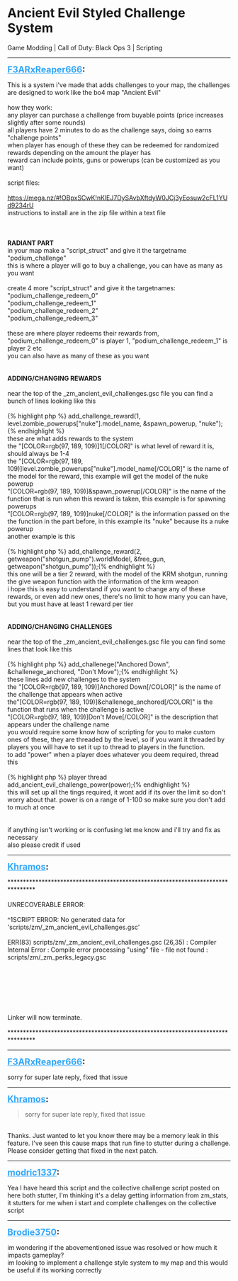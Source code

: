 # Ancient Evil Styled Challenge System
Game Modding | Call of Duty: Black Ops 3 | Scripting

---
<strong style="font-size: 1.4em;"><span style="text-decoration: underline;text-decoration-color: #34a7f9;"><span style="color:#34a7f9;">F3ARxReaper666</span></span>:</strong>

<p>This is a system i&#39;ve made that adds challenges to your map, the challenges are designed to work like the bo4 map &quot;Ancient Evil&quot;<br /><br />how they work:<br />any player can purchase a challenge from buyable points (price increases slightly after some rounds)<br />all players have 2 minutes to do as the challenge says, doing so earns &quot;challenge points&quot;<br />when player has enough of these they can be redeemed for randomized rewards depending on the amount the player has<br />reward can include points, guns or powerups (can be customized as you want)<br /><br />script files:<br /><br /><a href="https://mega.nz/#!OBpxSCwK!nKlEJ7DySAvbXftdyW0JCj3yEosuw2cFL1YUd9234rU">https://mega.nz/#!OBpxSCwK!nKlEJ7DySAvbXftdyW0JCj3yEosuw2cFL1YUd9234rU</a><br />instructions to install are in the zip file within a text file<br /><br /><br /><br /><strong>RADIANT PART</strong><br />in your map make a &quot;script_struct&quot; and give it the targetname &quot;podium_challenge&quot;<br />this is where a player will go to buy a challenge, you can have as many as you want<br /><br />create 4 more &quot;script_struct&quot; and give it the targetnames:<br />&quot;podium_challenge_redeem_0&quot;<br />&quot;podium_challenge_redeem_1&quot;<br />&quot;podium_challenge_redeem_2&quot;<br />&quot;podium_challenge_redeem_3&quot;<br /><br />these are where player redeems their rewards from, &quot;podium_challenge_redeem_0&quot; is player 1, &quot;podium_challenge_redeem_1&quot; is player 2 etc<br />you can also have as many of these as you want<br /><br /><br /><strong>ADDING/CHANGING  REWARDS</strong><br /><br />near the top of the _zm_ancient_evil_challenges.gsc file you can find a bunch of lines looking like this<br /><br />{% highlight php %}
add_challenge_reward(1, level.zombie_powerups["nuke"].model_name, &amp;spawn_powerup, "nuke");{% endhighlight %}
<br />these are what adds rewards to the system<br />the &quot;[COLOR=rgb(97, 189, 109)]1[/COLOR]&quot; is what level of reward it is, should always be 1-4<br />the &quot;[COLOR=rgb(97, 189, 109)]level.zombie_powerups[&quot;nuke&quot;].model_name[/COLOR]&quot; is the name of the model for the reward, this example will get the model of the nuke powerup<br />&quot;[COLOR=rgb(97, 189, 109)]&amp;spawn_powerup[/COLOR]&quot; is the name of the function that is run when this reward is taken, this example is for spawning powerups<br />&quot;[COLOR=rgb(97, 189, 109)]nuke[/COLOR]&quot; is the information passed on the the function in the part before, in this example its &quot;nuke&quot; because its a nuke powerup<br />another example is this<br /><br />{% highlight php %}
add_challenge_reward(2, getweapon("shotgun_pump").worldModel, &amp;free_gun, getweapon("shotgun_pump"));{% endhighlight %}
<br />this one will be a tier 2 reward, with the model of the KRM shotgun, running the give weapon function with the information of the krm weapon<br />i hope this is easy to understand if you want to change any of these rewards, or even add new ones, there&#39;s no limit to how many you can have, but you must have at least 1 reward per tier<br /><br /><br /><strong>ADDING/CHANGING  CHALLENGES</strong><br /><br />near the top of the _zm_ancient_evil_challenges.gsc file you can find some lines that look like this<br /><br />{% highlight php %}
add_challenege("Anchored Down", &amp;challenege_anchored, "Don&#39;t Move");{% endhighlight %}
<br />these lines add new challenges to the system<br />the &quot;[COLOR=rgb(97, 189, 109)]Anchored Down[/COLOR]&quot; is the name of the challenge that appears when active<br />the&quot;[COLOR=rgb(97, 189, 109)]&amp;challenege_anchored[/COLOR]&quot; is the function that runs when the challenge is active<br />&quot;[COLOR=rgb(97, 189, 109)]Don&#39;t Move[/COLOR]&quot; is the description that appears under the challenge name<br />you would require some know how of scripting for you to make custom ones of these, they are threaded by the level, so if you want it threaded by players you will have to set it up to thread to players in the function.<br />to add &quot;power&quot; when a player does whatever you deem required, thread this<br /><br />{% highlight php %}
player thread add_ancient_evil_challenge_power(power);{% endhighlight %}
<br />this will set up all the tings required, it wont add if its over the limit so don&#39;t worry about that. power is on a range of 1-100 so make sure you don&#39;t add to much at once<br /><br /><br />if anything isn&#39;t working or is confusing let me know and i&#39;ll try and fix as necessary<br />also please credit if used</p>

---
<strong style="font-size: 1.4em;"><span style="text-decoration: underline;text-decoration-color: #34a7f9;"><span style="color:#34a7f9;">Khramos</span></span>:</strong>

<p>********************************************************************************<br /><br />UNRECOVERABLE ERROR:<br /><br />^1SCRIPT ERROR: No generated data for &#39;scripts/zm/_zm_ancient_evil_challenges.gsc&#39;<br /><br />ERR(83) scripts/zm/_zm_ancient_evil_challenges.gsc (26,35)  : Compiler Internal Error :  Compile error processing &quot;using&quot; file - file not found : scripts/zm/_zm_perks_legacy.gsc<br /><br /><br /><br /><br /><br /><br /><br />Linker will now terminate.<br /><br />********************************************************************************</p>

---
<strong style="font-size: 1.4em;"><span style="text-decoration: underline;text-decoration-color: #34a7f9;"><span style="color:#34a7f9;">F3ARxReaper666</span></span>:</strong>

<p>sorry for super late reply, fixed that issue</p>

---
<strong style="font-size: 1.4em;"><span style="text-decoration: underline;text-decoration-color: #34a7f9;"><span style="color:#34a7f9;">Khramos</span></span>:</strong>

<p><blockquote>sorry for super late reply, fixed that issue<br /></blockquote><br />Thanks. Just wanted to let you know there may be a memory leak in this feature. I&#39;ve seen this cause maps that run fine to stutter during a challenge. Please consider getting that fixed in the next patch.</p>

---
<strong style="font-size: 1.4em;"><span style="text-decoration: underline;text-decoration-color: #34a7f9;"><span style="color:#34a7f9;">modric1337</span></span>:</strong>

<p>Yea I have heard this script and the collective challenge script posted on here both stutter, I&#39;m thinking it&#39;s a delay getting information from zm_stats, it stutters for me when i start and complete challenges on the collective script</p>

---
<strong style="font-size: 1.4em;"><span style="text-decoration: underline;text-decoration-color: #34a7f9;"><span style="color:#34a7f9;">Brodie3750</span></span>:</strong>

<p>im wondering if the abovementioned issue was resolved or how much it impacts gameplay?<br />im looking to implement a challenge style system to my map and this would be useful if its working correctly</p>
